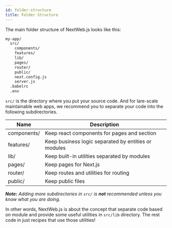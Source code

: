 ```yaml
---
id: folder-structure
title: Folder Structure
---
```


The main folder structure of NextWeb.js looks like this:

```bash
my-app/
  src/
    components/
    features/
    lib/
    pages/
    router/
    public/
    next.config.js
    server.js
  .babelrc
  .env
````

```src/``` is the directory where you put your source code. And for lare-scale maintainable web apps, we recommend you to separate your code into the following subdirectories.

Name | Description
------------ | -------------
components/ | Keep react components for pages and section
features/ | Keep business logic separated by entities or modules
lib/ | Keep built-in utilities separated by modules
pages/ | Keep pages for Next.js
router/ | Keep routes and utilities for routing
public/ | Keep public files

***Note:*** *Adding more subdirectories in   ```src/``` is **not** recommended unless you know what you are doing.*

In other words, NextWeb.js is about the concept that separate code based on module and provide some useful utilities in ```src/lib``` directory. The rest code in just recipes that use those utilities!